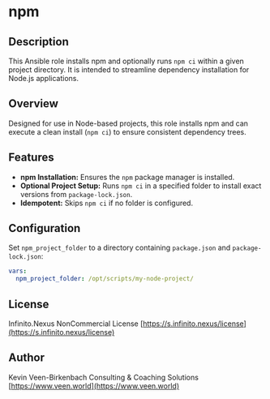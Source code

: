 # npm

## Description

This Ansible role installs npm and optionally runs `npm ci` within a given project directory. It is intended to streamline dependency installation for Node.js applications.

## Overview

Designed for use in Node-based projects, this role installs npm and can execute a clean install (`npm ci`) to ensure consistent dependency trees.

## Features

- **npm Installation:** Ensures the `npm` package manager is installed.
- **Optional Project Setup:** Runs `npm ci` in a specified folder to install exact versions from `package-lock.json`.
- **Idempotent:** Skips `npm ci` if no folder is configured.

## Configuration

Set `npm_project_folder` to a directory containing `package.json` and `package-lock.json`:

```yaml
vars:
  npm_project_folder: /opt/scripts/my-node-project/
```

## License

Infinito.Nexus NonCommercial License
[https://s.infinito.nexus/license](https://s.infinito.nexus/license)

## Author

Kevin Veen-Birkenbach
Consulting & Coaching Solutions
[https://www.veen.world](https://www.veen.world)